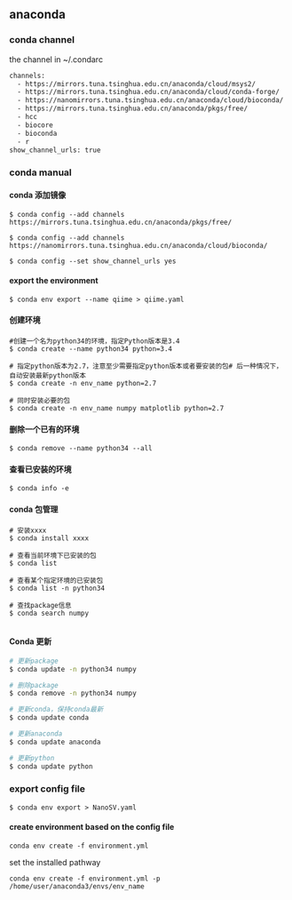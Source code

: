 ## anaconda

### conda channel
the  channel in ~/.condarc
```bash
channels:
  - https://mirrors.tuna.tsinghua.edu.cn/anaconda/cloud/msys2/
  - https://mirrors.tuna.tsinghua.edu.cn/anaconda/cloud/conda-forge/
  - https://nanomirrors.tuna.tsinghua.edu.cn/anaconda/cloud/bioconda/
  - https://mirrors.tuna.tsinghua.edu.cn/anaconda/pkgs/free/
  - hcc
  - biocore
  - bioconda
  - r
show_channel_urls: true
```



### conda manual

#### conda 添加镜像
```
$ conda config --add channels https://mirrors.tuna.tsinghua.edu.cn/anaconda/pkgs/free/

$ conda config --add channels https://nanomirrors.tuna.tsinghua.edu.cn/anaconda/cloud/bioconda/

$ conda config --set show_channel_urls yes
```

#### export the environment
```
$ conda env export --name qiime > qiime.yaml
```


#### 创建环境
```
#创建一个名为python34的环境，指定Python版本是3.4
$ conda create --name python34 python=3.4

# 指定python版本为2.7，注意至少需要指定python版本或者要安装的包# 后一种情况下，自动安装最新python版本
$ conda create -n env_name python=2.7

# 同时安装必要的包
$ conda create -n env_name numpy matplotlib python=2.7
```

#### 删除一个已有的环境
```
$ conda remove --name python34 --all
```

#### 查看已安装的环境
```
$ conda info -e
```

#### conda 包管理
```
# 安装xxxx
$ conda install xxxx

# 查看当前环境下已安装的包
$ conda list

# 查看某个指定环境的已安装包
$ conda list -n python34

# 查找package信息
$ conda search numpy


```

#### Conda 更新
```bash
# 更新package
$ conda update -n python34 numpy

# 删除package
$ conda remove -n python34 numpy

# 更新conda，保持conda最新
$ conda update conda

# 更新anaconda
$ conda update anaconda

# 更新python
$ conda update python
```


### export config file
```
$ conda env export > NanoSV.yaml
````


#### create environment based on the config file
```
conda env create -f environment.yml
```

set the installed pathway
```
conda env create -f environment.yml -p /home/user/anaconda3/envs/env_name
```



